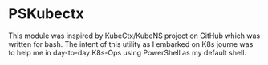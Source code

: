# PSKubectx

This module was inspired by KubeCtx/KubeNS project on GitHub which was written for bash.
The intent of this utility as I embarked on K8s journe was to help me in day-to-day K8s-Ops using PowerShell as my default shell.